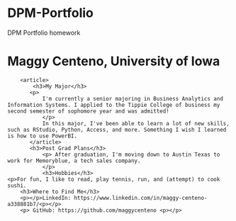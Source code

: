 # DPM-Portfolio
DPM Portfolio homework
<link rel="stylesheet" href="./css/stylesheet.css">
    <meta name="viewport" content="width=device-width, initial-scale=1.0">
    <title>Document</title>

<style>

</style>
</head>

<body>
<h1 id="page_title">Maggy Centeno, University of Iowa</h1>
<p>

        <article>
            <h3>My Major</h3>
           <p> 
               I'm currently a senior majoring in Business Analytics and Information Systems. I applied to the Tippie College of business my second semester of sophomore year and was admitted!
               </p>
               In this major, I've been able to learn a lot of new skills, such as RStudio, Python, Access, and more. Something I wish I learned is how to use PowerBI.
           </article>
           <h3>Post Grad Plans</h3>
               <p> After graduation, I'm moving down to Austin Texas to work for Memoryblue, a tech sales company.
               </p>
               <h3>Hobbies</h3>
    <p>For fun, I like to read, play tennis, run, and (attempt) to cook sushi.
        <h3>Where to Find Me</h3>
        <p></p>LinkedIn: https://www.linkedin.com/in/maggy-centeno-a338881b7/<p></p>
        <p> GitHub: https://github.com/maggycenteno <p></p>

</body>
</html>
</html>
